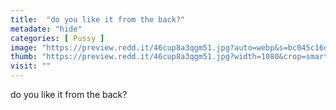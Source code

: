 ```yaml
---
title:  "do you like it from the back?"
metadate: "hide"
categories: [ Pussy ]
image: "https://preview.redd.it/46cup8a3qgm51.jpg?auto=webp&s=bc045c16dc59878f9c4089cc851ffd35ba410660"
thumb: "https://preview.redd.it/46cup8a3qgm51.jpg?width=1080&crop=smart&auto=webp&s=9dfc649f6042e72caf63986f96db47957c563bfd"
visit: ""
---
```

do you like it from the back?
